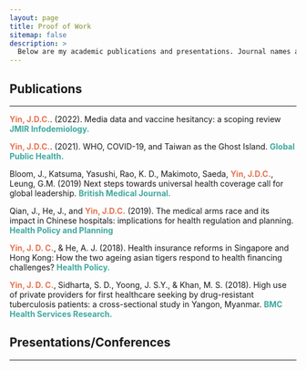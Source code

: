 ```yaml
---
layout: page
title: Proof of Work
sitemap: false
description: >
  Below are my academic publications and presentations. Journal names and presentation events in <span style="color:#3EA99F">blue</span>. My Google Scholar profile is <b><a href="https://scholar.google.com/citations?user=T0sKzxQAAAAJ&hl=en"> HERE </a></b>.
---
```


<h2>Publications</h2>
<hr>

<span style="color:#E67451; font-weight:bold">Yin, J.D.C.</span>. (2022). Media data and vaccine hesitancy: a scoping review <span style="color:#3EA99F; font-weight:bold">JMIR Infodemiology.</span>

<span style="color:#E67451; font-weight:bold">Yin, J.D.C.</span>. (2021). WHO, COVID-19, and Taiwan as the Ghost Island. <span style="color:#3EA99F; font-weight:bold">Global Public Health.</span>

Bloom, J., Katsuma, Yasushi, Rao, K. D., Makimoto, Saeda, <span style="color:#E67451; font-weight:bold">Yin, J.D.C.</span>, Leung, G.M. (2019) Next steps towards universal health coverage call for global leadership. <span style="color:#3EA99F; font-weight:bold">British Medical Journal.</span>

Qian, J., He, J., and <span style="color:#E67451; font-weight:bold">Yin, J.D.C.</span> (2019). The medical arms race and its impact in Chinese hospitals: implications for health regulation and planning. <span style="color:#3EA99F; font-weight:bold">Health Policy and Planning</span>

<span style="color:#E67451; font-weight:bold">Yin, J. D. C.</span>, & He, A. J. (2018). Health insurance reforms in Singapore and Hong Kong: How the two ageing asian tigers respond to health financing challenges? <span style="color:#3EA99F; font-weight:bold">Health Policy. </span>

<span style="color:#E67451; font-weight:bold">Yin, J. D. C.</span>, Sidharta, S. D., Yoong, J. S.Y., & Khan, M. S. (2018). High use of private providers for
first healthcare seeking by drug-resistant tuberculosis patients: a cross-sectional study in Yangon, Myanmar. <span style="color:#3EA99F; font-weight:bold">BMC Health Services Research.</span>

<h2>Presentations/Conferences</h2>
<hr>

